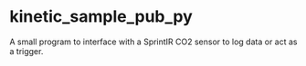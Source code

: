 # kinetic_sample_pub_py
A small program to interface with a SprintIR CO2 sensor to log data or act as a trigger.
